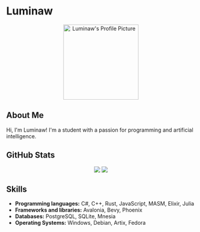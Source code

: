 # Luminaw

<div align="center">
  <img src="https://avatars.githubusercontent.com/u/146209657?v=4" alt="Luminaw's Profile Picture" width="200">
</div>

## About Me

Hi, I'm Luminaw! I'm a student with a passion for programming and artificial intelligence.

## GitHub Stats

<div align="center">
  <img src="https://github-readme-stats.vercel.app/api?username=Luminaw&theme=material-palenight&show_icons=true">
  <img src="https://github-readme-stats.vercel.app/api/top-langs/?username=Luminaw&theme=material-palenight">
</div>

## Skills

* **Programming languages:** C#, C++, Rust, JavaScript, MASM, Elixir, Julia
* **Frameworks and libraries:** Avalonia, Bevy, Phoenix
* **Databases:** PostgreSQL, SQLite, Mnesia
* **Operating Systems:** Windows, Debian, Artix, Fedora

